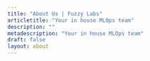 ```yaml
---
title: "About Us | Fuzzy Labs"
articletitle: "Your in house MLOps team"
description: ""
metadescription: "Your in house MLOps team"
draft: false
layout: about
---
```

